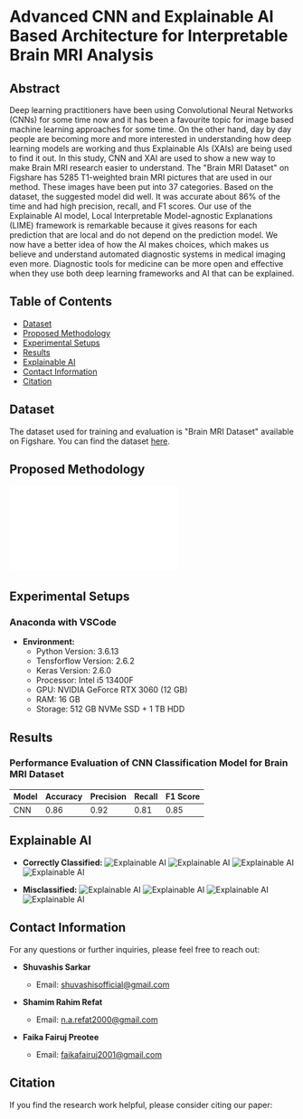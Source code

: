 # Advanced CNN and Explainable AI Based Architecture for Interpretable Brain MRI Analysis

## Abstract
Deep learning practitioners have been using Convolutional Neural Networks (CNNs) for some time now and it has been a favourite topic for image based machine learning approaches for some time. On the other hand, day by day people are becoming more and more interested in understanding how deep learning models are working and thus Explainable AIs (XAIs) are being used to find it out. In this study, CNN and XAI are used to show a new way to make Brain MRI research easier to understand. The "Brain MRI Dataset" on Figshare has 5285 T1-weighted brain MRI pictures that are used in our method. These images have been put into 37 categories. Based on the dataset, the suggested model did well. It was accurate about 86\% of the time and had high precision, recall, and F1 scores. Our use of the Explainable AI model, Local Interpretable Model-agnostic Explanations (LIME) framework is remarkable because it gives reasons for each prediction that are local and do not depend on the prediction model. We now have a better idea of how the AI makes choices, which makes us believe and understand automated diagnostic systems in medical imaging even more. Diagnostic tools for medicine can be more open and effective when they use both deep learning frameworks and AI that can be explained.

## Table of Contents
- [Dataset](#dataset)
- [Proposed Methodology](#proposed-methodology)
- [Experimental Setups](#experimental-setups)
- [Results](#results)
- [Explainable AI](#explainable-ai)
- [Contact Information](#contact-information)
- [Citation](#citation)

## Dataset

The dataset used for training and evaluation is "Brain MRI Dataset" available on Figshare. You can find the dataset <a href="https://figshare.com/articles/dataset/Brain_MRI_Dataset/14778750/2">here</a>.

## Proposed Methodology
![Proposed Methodology](Images/ProposedMethodology.pdf)

## Experimental Setups
    
### Anaconda with VSCode
- **Environment:**
  - Python Version: 3.6.13 
  - Tensforflow Version: 2.6.2
  - Keras Version: 2.6.0
  - Processor: Intel i5 13400F
  - GPU: NVIDIA GeForce RTX 3060 (12 GB)
  - RAM: 16 GB
  - Storage: 512 GB NVMe SSD + 1 TB HDD
    


## Results
### Performance Evaluation of CNN Classification Model for Brain MRI Dataset

| Model | Accuracy | Precision | Recall | F1 Score |
|-------|----------|-----------|--------|----------|
| CNN   |   0.86   |   0.92    |  0.81  |   0.85   |

## Explainable AI
- **Correctly Classified:**
![Explainable AI](Images\CorrectlyClassified\CC1.jpeg)
![Explainable AI](Images\CorrectlyClassified\CC2.jpeg)
![Explainable AI](Images\CorrectlyClassified\CC3.jpeg)
![Explainable AI](Images\CorrectlyClassified\CC4.jpeg)

- **Misclassified:**
![Explainable AI](Images\Misclassified\MC1.jpeg)
![Explainable AI](Images\Misclassified\MC2.jpeg)
![Explainable AI](Images\Misclassified\MC3.jpeg)
![Explainable AI](Images\Misclassified\MC4.jpeg)

## Contact Information

For any questions or further inquiries, please feel free to reach out:

- **Shuvashis Sarkar**
  - Email: [shuvashisofficial@gmail.com](mailto:shuvashisofficial@gmail.com)

- **Shamim Rahim Refat**
  - Email: [n.a.refat2000@gmail.com](mailto:n.a.refat2000@gmail.com)

- **Faika Fairuj Preotee**
  - Email: [faikafairuj2001@gmail.com](mailto:faikafairuj2001@gmail.com)
    
## Citation

If you find the research work helpful, please consider citing our paper:



